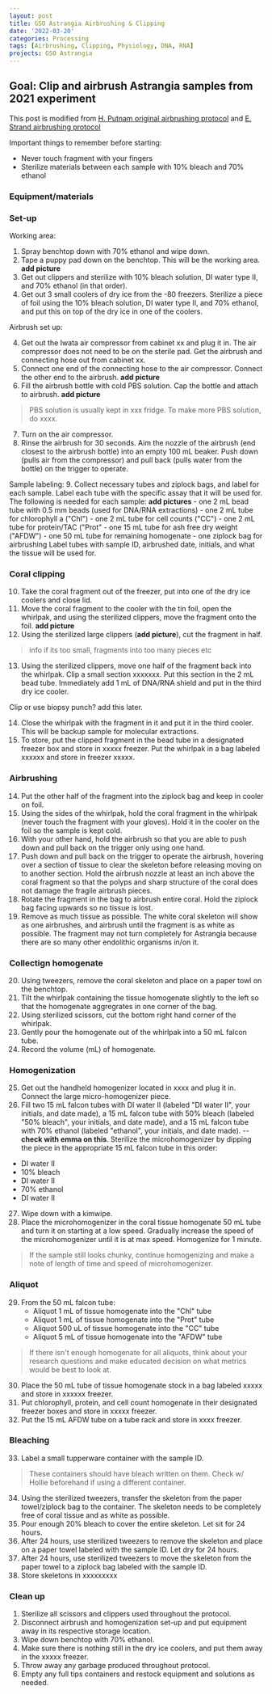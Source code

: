 ```yaml
---
layout: post
title: GSO Astrangia Airbrushing & Clipping
date: '2022-03-20'
categories: Processing
tags: [Airbrushing, Clipping, Physiology, DNA, RNA]
projects: GSO Astrangia 
---
```


## Goal: Clip and airbrush Astrangia samples from 2021 experiment

This post is modified from [H. Putnam original airbrushing protocol](https://hputnam.github.io/Putnam_Lab_Notebook/Coral_Tissue_Removal_protocol/) and [E. Strand airbrushing protocol](https://github.com/emmastrand/EmmaStrand_Notebook/blob/master/_posts/2019-10-22-Airbrushing-Protocol.md)

Important things to remember before starting: 

- Never touch fragment with your fingers
- Sterilize materials between each sample with 10% bleach and 70% ethanol

### Equipment/materials

### Set-up

Working area: 

1. Spray benchtop down with 70% ethanol and wipe down. 
2. Tape a puppy pad down on the benchtop. This will be the working area. **add picture**
3. Get out clippers and sterilize with 10% bleach solution, DI water type II, and 70% ethanol (in that order). 
4. Get out 3 small coolers of dry ice from the -80 freezers. Sterilize a piece of foil using the 10% bleach solution, DI water type II, and 70% ethanol, and put this on top of the dry ice in one of the coolers. 

Airbrush set up: 

4. Get out the Iwata air compressor from cabinet xx and plug it in. The air compressor does not need to be on the sterile pad. Get the airbrush and connecting hose out from cabinet xx.
5. Connect one end of the connecting hose to the air compressor. Connect the other end to the airbrush. **add picture**
6. Fill the airbrush bottle with cold PBS solution. Cap the bottle and attach to airbrush. **add picture**

> PBS solution is usually kept in xxx fridge. To make more PBS solution, do xxxx. 

7. Turn on the air compressor. 
8. Rinse the airbrush for 30 seconds. Aim the nozzle of the airbrush (end closest to the airbrush bottle) into an empty 100 mL beaker. Push down (pulls air from the compressor) and pull back (pulls water from the bottle) on the trigger to operate. 

Sample labeling: 
9. Collect necessary tubes and ziplock bags, and label for each sample. Label each tube with the specific assay that it will be used for. The following is needed for each sample: **add pictures**
	- one 2 mL bead tube with 0.5 mm beads (used for DNA/RNA extractions)
	- one 2 mL tube for chlorophyll a ("Chl")
	- one 2 mL tube for cell counts ("CC")
	- one 2 mL tube for protein/TAC ("Prot"
	- one 15 mL tube for ash free dry weight ("AFDW")
	- one 50 mL tube for remaining homogenate 
	- one ziplock bag for airbrushing
Label tubes with sample ID, airbrushed date, initials, and what the tissue will be used for.

### Coral clipping 

10. Take the coral fragment out of the freezer, put into one of the dry ice coolers and close lid. 
11. Move the coral fragment to the cooler with the tin foil, open the whirlpak, and using the sterilized clippers, move the fragment onto the foil. **add picture**
12. Using the sterilized large clippers (**add picture**), cut the fragment in half. 

> info if its too small, fragments into too many pieces etc 

13. Using the sterilized clippers, move one half of the fragment back into the whirlpak. Clip a small section xxxxxxx. Put this section in the 2 mL bead tube. Immediately add 1 mL of DNA/RNA shield and put in the third dry ice cooler.

Clip or use biopsy punch? add this later. 

14. Close the whirlpak with the fragment in it and put it in the third cooler. This will be backup sample for molecular extractions.
15. To store, put the clipped fragment in the bead tube in a designated freezer box and store in xxxxx freezer. Put the whirlpak in a bag labeled xxxxxx and store in freezer xxxxx. 

### Airbrushing 

14. Put the other half of the fragment into the ziplock bag and keep in cooler on foil. 
15. Using the sides of the whirlpak, hold the coral fragment in the whirlpak (never touch the fragment with your gloves). Hold it in the cooler on the foil so the sample is kept cold. 
16. With your other hand, hold the airbrush so that you are able to push down and pull back on the trigger only using one hand.
17. Push down and pull back on the trigger to operate the airbrush, hovering over a section of tissue to clear the skeleton before releasing moving on to another section. Hold the airbrush nozzle at least an inch above the coral fragment so that the polyps and sharp structure of the coral does not damage the fragile airbrush pieces.
18. Rotate the fragment in the bag to airbrush entire coral. Hold the ziplock bag facing upwards so no tissue is lost. 
19. Remove as much tissue as possible. The white coral skeleton will show as one airbrushes, and airbrush until the fragment is as white as possible. The fragment may not turn completely for Astrangia because there are so many other endolithic organisms in/on it. 

### Collectign homogenate

20. Using tweezers, remove the coral skeleton and place on a paper towl on the benchtop. 
21. Tilt the whirlpak containing the tissue homogenate slightly to the left so that the homogenate aggregrates in one corner of the bag.
22. Using sterilized scissors, cut the bottom right hand corner of the whirlpak.
23. Gently pour the homogenate out of the whirlpak into a 50 mL falcon tube.
24. Record the volume (mL) of homogenate.

### Homogenization

25. Get out the handheld homogenizer located in xxxx and plug it in. Connect the large micro-homogenizer piece. 
26. Fill two 15 mL falcon tubes with DI water II (labeled "DI water II", your initials, and date made), a 15 mL falcon tube with 50% bleach (labeled "50% bleach", your initials, and date made), and a 15 mL falcon tube with 70% ethanol (labeled "ethanol", your initials, and date made). -- **check with emma on this**. Sterilize the microhomogenizer by dipping the piece in the appropriate 15 mL falcon tube in this order:
- DI water II
- 10% bleach
- DI water II
- 70% ethanol
- DI water II
27. Wipe down with a kimwipe.
28. Place the microhomogenizer in the coral tissue homogenate 50 mL tube and turn it on starting at a low speed. Gradually increase the speed of the microhomogenizer until it is at max speed. Homogenize for 1 minute. 

> If the sample still looks chunky, continue homogenizing and make a note of length of time and speed of microhomogenizer.

### Aliquot 

29. From the 50 mL falcon tube: 
	- Aliquot 1 mL of tissue homogenate into the "Chl" tube
	- Aliquot 1 mL of tissue homogenate into the "Prot" tube
	- Aliquot 500 uL of tissue homogenate into the "CC" tube
	- Aliquot 5 mL of tissue homogenate into the "AFDW" tube

> If there isn't enough homogenate for all aliquots, think about your research questions and make educated decision on what metrics would be best to look at.

30. Place the 50 mL tube of tissue homogenate stock in a bag labeled xxxxx and store in xxxxxx freezer. 
31. Put chlorophyll, protein, and cell count homogenate in their designated freezer boxes and store in xxxxx freezer. 
32. Put the 15 mL AFDW tube on a tube rack and store in xxxx freezer. 

### Bleaching 

33. Label a small tupperware container with the sample ID. 

> These containers should have bleach written on them. Check w/ Hollie beforehand if using a different container. 

34. Using the sterilized tweezers, transfer the skeleton from the paper towel/ziplock bag to the container. The skeleton needs to be completely free of coral tissue and as white as possible.
35. Pour enough 20% bleach to cover the entire skeleton. Let sit for 24 hours. 
36. After 24 hours, use sterilized tweezers to remove the skeleton and place on a paper towel labeled with the sample ID. Let dry for 24 hours. 
37. After 24 hours, use sterilized tweezers to move the skeleton from the paper towel to a ziplock bag labeled with the sample ID. 
38. Store skeletons in xxxxxxxxx

### Clean up 

1. Sterilize all scissors and clippers used throughout the protocol.
2. Disconnect airbrush and homogenization set-up and put equipment away in its respective storage location. 
3. Wipe down benchtop with 70% ethanol.
4. Make sure there is nothing still in the dry ice coolers, and put them away in the xxxxx freezer. 
5. Throw away any garbage produced throughout protocol.
6. Empty any full tips containers and restock equipment and solutions as needed.

